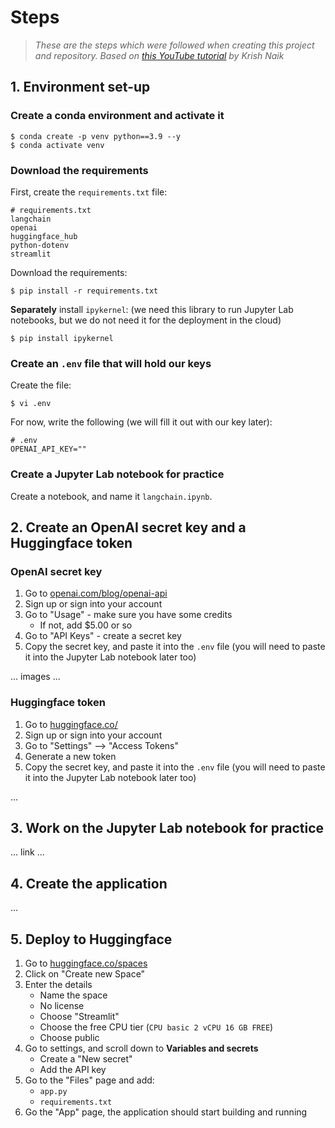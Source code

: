 # Steps 


> *These are the steps which were followed when creating this project and repository. Based on [this YouTube tutorial](https://www.youtube.com/watch?v=qMIM7dECAkc) by Krish Naik*



## 1. Environment set-up 

### Create a conda environment and activate it

```
$ conda create -p venv python==3.9 --y
$ conda activate venv
```

### Download the requirements 

First, create the `requirements.txt` file: 

```
# requirements.txt
langchain
openai
huggingface_hub
python-dotenv
streamlit
```

Download the requirements:

```
$ pip install -r requirements.txt 
```

**Separately** install `ipykernel`:
(we need this library to run Jupyter Lab notebooks, but we do not need it for the deployment in the cloud) 

```
$ pip install ipykernel
```

### Create an `.env` file that will hold our keys 

Create the file:

```
$ vi .env
```

For now, write the following (we will fill it out with our key later): 

```
# .env
OPENAI_API_KEY=""
```

### Create a Jupyter Lab notebook for practice

Create a notebook, and name it `langchain.ipynb`.


## 2. Create an OpenAI secret key and a Huggingface token

### OpenAI secret key 

1. Go to [openai.com/blog/openai-api](https://openai.com/blog/openai-api)
2. Sign up or sign into your account
3. Go to "Usage" - make sure you have some credits
    - If not, add $5.00 or so 
4. Go to "API Keys" - create a secret key
5. Copy the secret key, and paste it into the `.env` file (you will need to paste it into the Jupyter Lab notebook later too)

... images ... 

### Huggingface token 

1. Go to [huggingface.co/](https://huggingface.co/)
2. Sign up or sign into your account
3. Go to "Settings" --> "Access Tokens"
4. Generate a new token
5. Copy the secret key, and paste it into the `.env` file (you will need to paste it into the Jupyter Lab notebook later too)

... 

## 3. Work on the Jupyter Lab notebook for practice 

... link ... 


## 4. Create the application 

... 

## 5. Deploy to Huggingface

1. Go to [huggingface.co/spaces](https://huggingface.co/spaces)
2. Click on "Create new Space"
3. Enter the details
    - Name the space
    - No license 
    - Choose "Streamlit"
    - Choose the free CPU tier (`CPU basic 2 vCPU 16 GB FREE`)
    - Choose public 
4. Go to settings, and scroll down to **Variables and secrets**
   - Create a "New secret"
   - Add the API key 
5. Go to the "Files" page and add:
   - `app.py`
   - `requirements.txt`
6. Go the "App" page, the application should start building and running 
